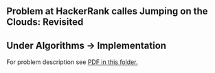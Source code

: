 ## Problem at HackerRank calles Jumping on the Clouds: Revisited
## Under Algorithms -> Implementation

For problem description see [PDF in this folder.](jumping-on-the-clouds-revisited-English.pdf)
